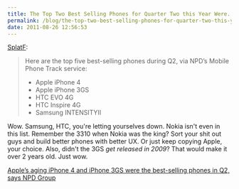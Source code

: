 ```yaml
---
title: The Top Two Best Selling Phones for Quarter Two this Year Were...
permalink: /blog/the-top-two-best-selling-phones-for-quarter-two-this-year-were/
date: 2011-08-26 12:56:53
---
```


[SplatF](http://www.splatf.com/2011-08-npd-iphone-2q11/): 

> Here are the top five best-selling phones during Q2, via NPD’s Mobile Phone Track service: 
> 
>   * Apple iPhone 4
>   * Apple iPhone 3GS
>   * HTC EVO 4G
>   * HTC Inspire 4G
>   * Samsung INTENSITYII

Wow. Samsung, HTC, you're letting yourselves down. Nokia isn't even in this list. Remember the 3310 when Nokia was the king? Sort your shit out guys and build better phones with better UX. Or just keep copying Apple, your choice. Also, didn't the 3GS _get released in 2009_? That would make it over 2 years old. Just wow. 

[Apple’s aging iPhone 4 and iPhone 3GS were the best-selling phones in Q2, says NPD Group](http://www.splatf.com/2011-08-npd-iphone-2q11/)

